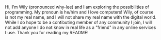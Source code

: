 Hi, I'm Wily (pronounced why-lee) and I am exploring the possibilities of programming. My pronoun is he/him and I love computers! Wily, of course is not my real name, and I will not share my real name with the digital world. While I do hope to be a contibuting member of any community I join, I will not add anyone I do not know in real life as a "friend" in any online services I use. Thank you for reading my README!